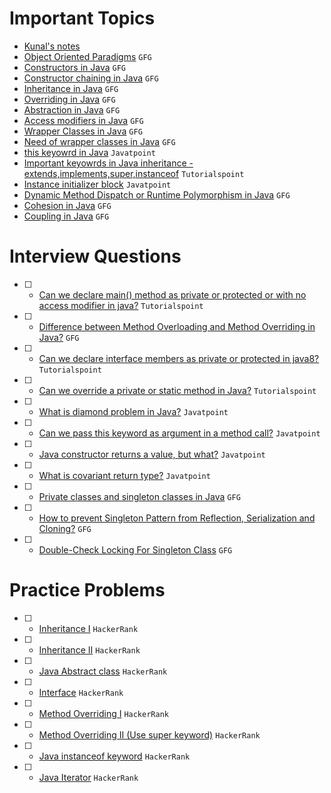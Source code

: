 # Important Topics

- [Kunal's notes](https://github.com/kunal-kushwaha/DSA-Bootcamp-Java/tree/main/lectures/17-oop/notes)
- [Object Oriented Paradigms](https://www.geeksforgeeks.org/object-oriented-programming-oops-concept-in-java/) `GFG`
- [Constructors in Java](https://www.geeksforgeeks.org/constructors-in-java/) `GFG`
- [Constructor chaining in Java](https://www.geeksforgeeks.org/constructor-chaining-java-examples/) `GFG`
- [Inheritance in Java](https://www.geeksforgeeks.org/inheritance-in-java/) `GFG`
- [Overriding in Java](https://www.geeksforgeeks.org/overriding-in-java/) `GFG`
- [Abstraction in Java](https://www.geeksforgeeks.org/abstraction-in-java-2/) `GFG`
- [Access modifiers in Java](https://www.geeksforgeeks.org/access-modifiers-java/) `GFG`
- [Wrapper Classes in Java](https://www.geeksforgeeks.org/wrapper-classes-java/) `GFG`
- [Need of wrapper classes in Java](https://www.geeksforgeeks.org/need-of-wrapper-classes-in-java/) `GFG`
- [this keyowrd in Java](https://www.javatpoint.com/this-keyword) `Javatpoint`
- [Important keyowrds in Java inheritance - extends,implements,super,instanceof](https://www.tutorialspoint.com/java/java_inheritance.htm) `Tutorialspoint`
- [Instance initializer block](https://www.javatpoint.com/instance-initializer-block) `Javatpoint`
- [Dynamic Method Dispatch or Runtime Polymorphism in Java](https://www.geeksforgeeks.org/dynamic-method-dispatch-runtime-polymorphism-java/) `GFG`
- [Cohesion in Java](https://www.geeksforgeeks.org/cohesion-in-java/) `GFG`
- [Coupling in Java](https://www.geeksforgeeks.org/coupling-in-java/) `GFG`

# Interview Questions
- [ ] - [Can we declare main() method as private or protected or with no access modifier in java?](https://www.tutorialspoint.com/can-we-declare-main-method-as-private-or-protected-or-with-no-access-modifier-in-java) `Tutorialspoint`
- [ ] - [Difference between Method Overloading and Method Overriding in Java?](https://www.geeksforgeeks.org/difference-between-method-overloading-and-method-overriding-in-java/) `GFG`
- [ ] - [Can we declare interface members as private or protected in java8?](https://www.tutorialspoint.com/can-we-declare-interface-members-as-private-or-protected-in-java8) `Tutorialspoint`
- [ ] - [Can we override a private or static method in Java?](https://www.tutorialspoint.com/can-we-override-a-private-or-static-method-in-java) `Tutorialspoint`
- [ ] - [What is diamond problem in Java?](https://www.javatpoint.com/what-is-diamond-problem-in-java) `Javatpoint`
- [ ] - [Can we pass this keyword as argument in a method call?](https://www.javatpoint.com/this-keyword#:~:text=this%3A%20to%20pass%20as%20an%20argument%20in%20the%20method) `Javatpoint`
- [ ] - [Java constructor returns a value, but what?](https://www.javatpoint.com/java-constructor-returns-a-value-but-what) `Javatpoint`
- [ ] - [What is covariant return type?](https://www.javatpoint.com/covariant-return-type) `Javatpoint`
- [ ] - [Private classes and singleton classes in Java](https://www.geeksforgeeks.org/private-constructors-and-singleton-classes-in-java/) `GFG`
- [ ] - [How to prevent Singleton Pattern from Reflection, Serialization and Cloning?](https://www.geeksforgeeks.org/prevent-singleton-pattern-reflection-serialization-cloning/) `GFG`
- [ ] - [Double-Check Locking For Singleton Class](https://www.geeksforgeeks.org/java-program-to-demonstrate-the-double-check-locking-for-singleton-class/) `GFG`

# Practice Problems
- [ ] - [Inheritance I](https://www.hackerrank.com/challenges/java-inheritance-1/problem?isFullScreen=true) `HackerRank`
- [ ] - [Inheritance II](https://www.hackerrank.com/challenges/java-inheritance-2/problem?isFullScreen=true) `HackerRank`
- [ ] - [Java Abstract class](https://www.hackerrank.com/challenges/java-abstract-class/problem?isFullScreen=true) `HackerRank`
- [ ] - [Interface](https://www.hackerrank.com/challenges/java-interface/problem?isFullScreen=true) `HackerRank`
- [ ] - [Method Overriding I](https://www.hackerrank.com/challenges/java-method-overriding/problem?isFullScreen=true) `HackerRank`
- [ ] - [Method Overriding II (Use super keyword)](https://www.hackerrank.com/challenges/java-method-overriding-2-super-keyword/problem?isFullScreen=true) `HackerRank`
- [ ] - [Java instanceof keyword](https://www.hackerrank.com/challenges/java-instanceof-keyword/problem?isFullScreen=true) `HackerRank`
- [ ] - [Java Iterator](https://www.hackerrank.com/challenges/java-iterator/problem?isFullScreen=true) `HackerRank`
